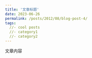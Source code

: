 ```yaml
---
title: '文章标题'
date: 2023-06-26
permalink: /posts/2012/08/blog-post-4/
tags:
  //- cool posts
  //- category1
  //- category2
---
```


文章内容
